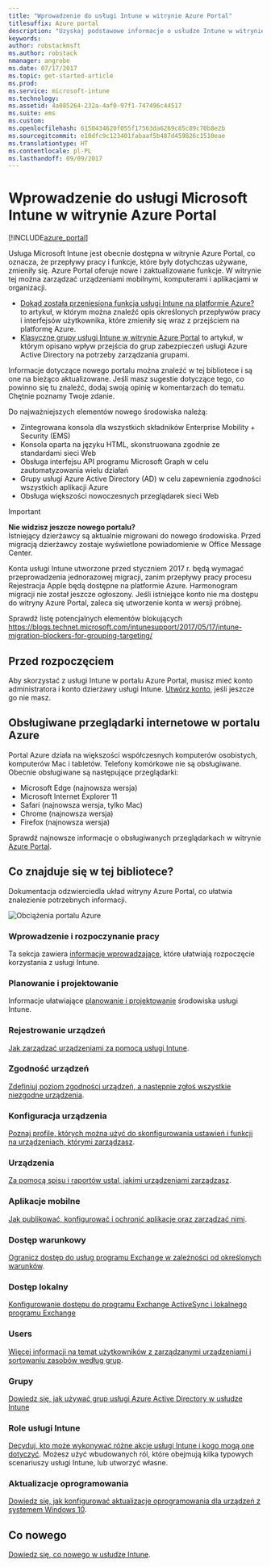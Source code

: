 ```yaml
---
title: "Wprowadzenie do usługi Intune w witrynie Azure Portal"
titlesuffix: Azure portal
description: "Uzyskaj podstawowe informacje o usłudze Intune w witrynie Azure Portal oraz o sposobach, w jakie może ona ułatwić zarządzanie urządzeniami."
keywords: 
author: robstackmsft
ms.author: robstack
nmanager: angrobe
ms.date: 07/17/2017
ms.topic: get-started-article
ms.prod: 
ms.service: microsoft-intune
ms.technology: 
ms.assetid: 4a085264-232a-4af0-97f1-747496c44517
ms.suite: ems
ms.custom: 
ms.openlocfilehash: 6150434620f055f17563da6269c85c89c70b8e2b
ms.sourcegitcommit: e10dfc9c123401fabaaf5b487d459826c1510eae
ms.translationtype: HT
ms.contentlocale: pl-PL
ms.lasthandoff: 09/09/2017
---
```

# <a name="introduction-to-microsoft-intune-in-the-azure-portal"></a>Wprowadzenie do usługi Microsoft Intune w witrynie Azure Portal


[!INCLUDE[azure_portal](./includes/azure_portal.md)]

Usługa Microsoft Intune jest obecnie dostępna w witrynie Azure Portal, co oznacza, że przepływy pracy i funkcje, które były dotychczas używane, zmieniły się.
Azure Portal oferuje nowe i zaktualizowane funkcje. W witrynie tej można zarządzać urządzeniami mobilnymi, komputerami i aplikacjami w organizacji.

* [Dokąd została przeniesiona funkcja usługi Intune na platformie Azure?](ui-changes.md) to artykuł, w którym można znaleźć opis określonych przepływów pracy i interfejsów użytkownika, które zmieniły się wraz z przejściem na platformę Azure.
* [Klasyczne grupy usługi Intune w witrynie Azure Portal](groups-get-started.md) to artykuł, w którym opisano wpływ przejścia do grup zabezpieczeń usługi Azure Active Directory na potrzeby zarządzania grupami.




Informacje dotyczące nowego portalu można znaleźć w tej bibliotece i są one na bieżąco aktualizowane. Jeśli masz sugestie dotyczące tego, co powinno się tu znaleźć, dodaj swoją opinię w komentarzach do tematu. Chętnie poznamy Twoje zdanie.

Do najważniejszych elementów nowego środowiska należą:

- Zintegrowana konsola dla wszystkich składników Enterprise Mobility + Security (EMS)
- Konsola oparta na języku HTML, skonstruowana zgodnie ze standardami sieci Web
- Obsługa interfejsu API programu Microsoft Graph w celu zautomatyzowania wielu działań
- Grupy usługi Azure Active Directory (AD) w celu zapewnienia zgodności wszystkich aplikacji Azure
- Obsługa większości nowoczesnych przeglądarek sieci Web

> [!IMPORTANT]
> **Nie widzisz jeszcze nowego portalu?**<br>
> Istniejący dzierżawcy są aktualnie migrowani do nowego środowiska. Przed migracją dzierżawcy zostaje wyświetlone powiadomienie w Office Message Center.
>
> Konta usługi Intune utworzone przed styczniem 2017 r. będą wymagać przeprowadzenia jednorazowej migracji, zanim przepływy pracy procesu Rejestracja Apple będą dostępne na platformie Azure. Harmonogram migracji nie został jeszcze ogłoszony. Jeśli istniejące konto nie ma dostępu do witryny Azure Portal, zaleca się utworzenie konta w wersji próbnej.
>
> Sprawdź listę potencjalnych elementów blokujących https://blogs.technet.microsoft.com/intunesupport/2017/05/17/intune-migration-blockers-for-grouping-targeting/


## <a name="before-you-start"></a>Przed rozpoczęciem

Aby skorzystać z usługi Intune w portalu Azure Portal, musisz mieć konto administratora i konto dzierżawy usługi Intune. [Utwórz konto](https://portal.office.com/Signup/Signup.aspx?OfferId=40BE278A-DFD1-470a-9EF7-9F2596EA7FF9&dl=INTUNE_A&ali=1#0%20), jeśli jeszcze go nie masz.

## <a name="supported-web-browsers-for-the-azure-portal"></a>Obsługiwane przeglądarki internetowe w portalu Azure

Portal Azure działa na większości współczesnych komputerów osobistych, komputerów Mac i tabletów. Telefony komórkowe nie są obsługiwane.
Obecnie obsługiwane są następujące przeglądarki:

- Microsoft Edge (najnowsza wersja)
- Microsoft Internet Explorer 11
- Safari (najnowsza wersja, tylko Mac)
- Chrome (najnowsza wersja)
- Firefox (najnowsza wersja)

Sprawdź najnowsze informacje o obsługiwanych przeglądarkach w witrynie [Azure Portal](https://docs.microsoft.com/azure/azure-preview-portal-supported-browsers-devices).

## <a name="whats-in-this-library"></a>Co znajduje się w tej bibliotece?

Dokumentacja odzwierciedla układ witryny Azure Portal, co ułatwia znalezienie potrzebnych informacji.

![Obciążenia portalu Azure](./media/azure-portal-workloads.png)

### <a name="introduction-and-get-started"></a>Wprowadzenie i rozpoczynanie pracy
Ta sekcja zawiera [informacje wprowadzające](introduction-intune.md), które ułatwiają rozpoczęcie korzystania z usługi Intune.
### <a name="plan-and-design"></a>Planowanie i projektowanie
Informacje ułatwiające [planowanie i projektowanie](/intune-classic/plan-design/introduction) środowiska usługi Intune.
### <a name="device-enrollment"></a>Rejestrowanie urządzeń
[Jak zarządzać urządzeniami za pomocą usługi Intune](device-enrollment.md).
### <a name="device-compliance"></a>Zgodność urządzeń
[Zdefiniuj poziom zgodności urządzeń, a następnie zgłoś wszystkie niezgodne urządzenia](device-compliance.md).
### <a name="device-configuration"></a>Konfiguracja urządzenia
[Poznaj profile, których można użyć do skonfigurowania ustawień i funkcji na urządzeniach, którymi zarządzasz](device-profiles.md).
### <a name="devices"></a>Urządzenia
[Za pomocą spisu i raportów ustal, jakimi urządzeniami zarządzasz](device-management.md).
### <a name="mobile-apps"></a>Aplikacje mobilne
[Jak publikować, konfigurować i ochronić aplikacje oraz zarządzać nimi](app-management.md).
### <a name="conditional-access"></a>Dostęp warunkowy
[Ogranicz dostęp do usług programu Exchange w zależności od określonych warunków](conditional-access.md).
### <a name="on-premises-access"></a>Dostęp lokalny
[Konfigurowanie dostępu do programu Exchange ActiveSync i lokalnego programu Exchange](/intune-classic/deploy-use/mobile-device-management-with-exchange-activesync-and-microsoft-intune)
### <a name="users"></a>Users
[Więcej informacji na temat użytkowników z zarządzanymi urządzeniami i sortowaniu zasobów według grup](users-add.md).
### <a name="groups"></a>Grupy
[Dowiedz się, jak używać grup usługi Azure Active Directory w usłudze Intune](groups-get-started.md)
### <a name="intune-roles"></a>Role usługi Intune
[Decyduj, kto może wykonywać różne akcje usługi Intune i kogo mogą one dotyczyć](role-based-access-control.md). Możesz użyć wbudowanych ról, które obejmują kilka typowych scenariuszy usługi Intune, lub utworzyć własne.
### <a name="software-updates"></a>Aktualizacje oprogramowania
[Dowiedz się, jak konfigurować aktualizacje oprogramowania dla urządzeń z systemem Windows 10](windows-update-for-business-configure.md).



## <a name="whats-new"></a>Co nowego

[Dowiedz się, co nowego w usłudze Intune](whats-new.md).
